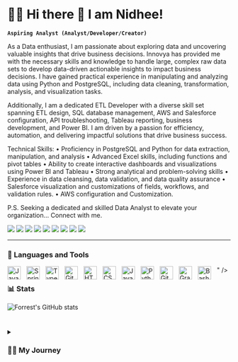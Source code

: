 # 🏄‍♂️ Hi there 👋 I am Nidhee!

**`Aspiring Analyst (Analyst/Developer/Creator)`**

As a Data enthusiast, I am passionate about exploring data and uncovering valuable insights that drive business decisions. Innovya has provided me with the necessary skills and knowledge to handle large, complex raw data sets to develop data-driven actionable insights to impact business decisions. I have gained practical experience in manipulating and analyzing data using Python and PostgreSQL, including data cleaning, transformation, analysis, and visualization tasks. 

Additionally, I am a dedicated ETL Developer with a diverse skill set spanning ETL design, SQL database management, AWS and Salesforce configuration, API troubleshooting, Tableau reporting, business development, and Power BI. I am driven by a passion for efficiency, automation, and delivering impactful solutions that drive business success.

Technical Skills:
• Proficiency in PostgreSQL and Python for data extraction, manipulation, and analysis
• Advanced Excel skills, including functions and pivot tables
• Ability to create interactive dashboards and visualizations using Power BI and Tableau
• Strong analytical and problem-solving skills
• Experience in data cleansing, data validation, and data quality assurance
• Salesforce visualization and customizations of fields, workflows, and validation rules.
• AWS configuration and Customization.

P.S. Seeking a dedicated and skilled Data Analyst to elevate your organization... Connect with me.


   <p align="left">
      <a href="https://www.youtube.com/@DataWizard-Nidhee?sub_confirmation=1">
         <img src="https://custom-icon-badges.demolab.com/badge/-YouTube-d90903?style=for-the-badge&logo=mention"/></a> 
      <a href="https://www.linkedin.com/in/nidhipriyasingh007">
         <img src="https://custom-icon-badges.demolab.com/badge/-LinkedIN-0368d9?style=for-the-badge&logo=mention" /></a> 
      <a href="https://kaggle.com/nidhipriyasingh">
          <img src="https://custom-icon-badges.demolab.com/badge/-Kaggle-4faed9?style=for-the-badge&logo=mention" /></a>
      <a href="https://github.com/Nidhi-Datawizard?tab=stars">
          <img src="https://custom-icon-badges.demolab.com/badge/-STARS-D90368?style=for-the-badge&logo=mention" /></a>
       <a href="https://github.com/Nidhi-Datawizard?tab=repositories">
          <img src="https://custom-icon-badges.demolab.com/badge/-REPO-ff5c8f?style=for-the-badge&logo=mention" /></a>
       <a href="https://github.com/Nidhi-Datawizard?tab=stars">
          <img src="https://custom-icon-badges.demolab.com/badge/-PROJECTS-ff9bbb?style=for-the-badge&logo=mention" /></a>
      <a href="https://leetcode.com/nidhipriyasingh29">
          <img src="https://custom-icon-badges.demolab.com/badge/-LEETCODE-fd7e14?style=for-the-badge&logo=mention" /></a>
      <a href="https://www.hackerrank.com/nidhipriyasingh1?hr_r=1">
          <img src="https://custom-icon-badges.demolab.com/badge/-HACKERRANK-43c904?style=for-the-badge&logo=mention" /></a>
      <a href="https://discord.com/channels/172018499005317120/443166941809737728">
          <img src="https://custom-icon-badges.demolab.com/badge/-DISCHORD-4f40cf?style=for-the-badge&logo=mention" /></a>
      
   </p>


---

### 🧰 Languages and Tools

<img align="left" alt="Java Script" width="30px" style="padding-right:10px;" src="https://cdn.jsdelivr.net/gh/devicons/devicon/icons/java/java-original.svg"/>
<img align="left" alt="Spring" width="30px" style="padding-right:10px;" src="https://cdn.jsdelivr.net/gh/devicons/devicon/icons/spring/spring-original.svg" />
<img align="left" alt="TypeScript" width="30px" style="padding-right:10px;" src="https://cdn.jsdelivr.net/gh/devicons/devicon/icons/typescript/typescript-plain.svg" />
<img align="left" alt="Git" width="30px" style="padding-right:10px;" src="https://cdn.jsdelivr.net/gh/devicons/devicon/icons/git/git-original.svg" />
<img align="left" alt="HTML" width="30px" style="padding-right:10px;" src="https://cdn.jsdelivr.net/gh/devicons/devicon/icons/html5/html5-plain.svg" />
<img align="left" alt="CSS" width="30px" style="padding-right:10px;" src="https://cdn.jsdelivr.net/gh/devicons/devicon/icons/css3/css3-plain.svg" />
<img align="left" alt="JavaScript" width="30px" style="padding-right:10px;" src="https://cdn.jsdelivr.net/gh/devicons/devicon/icons/javascript/javascript-plain.svg" />
<img align="left" alt="Python" width="30px" style="padding-right:10px;" src="https://cdn.jsdelivr.net/gh/devicons/devicon/icons/python/python-plain.svg" />
<img align="left" alt="GitHub" width="30px" style="padding-right:10px;" src="https://cdn.jsdelivr.net/gh/devicons/devicon/icons/github/github-original.svg" />
<img align="left" alt="Gradle" width="30px" style="padding-right:10px;" src="<script src="https://cdn.jsdelivr.net/npm/@hyper.fun/carbon-icon-sql@1.3.0/esm/index.min.js"></script>" />
<img align="left" alt="Bash" width="30px" style="padding-right:10px;" src="https://cdn.jsdelivr.net/gh/devicons/devicon/icons/bash/bash-original.svg" />
<br />


### 📊 Stats

![Forrest's GitHub stats](https://github-readme-stats.vercel.app/api?username=forrestknight&show_icons=true&theme=gruvbox)

<!-- ![GitHub Streak](https://streak-stats.demolab.com?user=ForrestKnight&theme=gruvbox&border_radius=4.5) -->

#

<details>
 <summary><h3>👨‍💻 My Journey</h3></summary>
   As an ETL Developer, I have completed various projects with the following tasks:
• Translated business requirements into ETL design specifications.
• Implemented Configuration for setup and deployment at different environments like Dev, Stage, Test, and Production.
• Monitored Daily SQL Server jobs on the production server as part of production support and troubleshooting failed jobs.
• Optimized SQL query performance for maximum efficiency.
• Performed performance tuning of SQL objects like Stored Procedures, and functions to make data insertion and retrieval faster.
• Designed and created SQL Databases, tables, indexes, views, User-Defined Functions, Stored Procedures, and Triggers to support business applications.
• Planned and prepared for automating daily build activities.
• Provided KT and training to new resources for project work.
• Prepared daily, weekly and monthly reports of incidents and enhancements.
• Created detailed design and requirement documents logically to help team members understand the requirements and design.
• Configured and managed user accounts and assigned roles and permissions based on user requirements.
• Monitored Amazon Connect instance's performance and associated resources, including phone numbers and queues.
• Monitored and analyzed AWS Connect metrics, resolved issues, and ensured optimal contact center performance.
• Created and configured contact flows and routing profiles, integrated with other AWS services and third-party systems.
• AWS AppStream.
• Customized Salesforce technology to meet the organization's requirements and goals.
• Set up and managed user accounts and profiles on Salesforce for other people in the organization.
• Created and maintained reports and visualization dashboards in Salesforce to provide insights.
• Maintained Salesforce customizations, such as custom fields, workflows, and validation rules. 
• Tableau reports and visualization dashboards.
• Ensuring client delivery and managing escalations.
   
Skills: Postman API · IGlucose · Salesforce.com Administration · Bitbucket · Webstorm · Salesforce · Jira · Tableau · Microsoft Power BI · Business Analytics · Data Analytics · Amazon Web Services (AWS) · PostgreSQL · SQL · Python (Programming Language) · Resource Planning · Agile Methodologies · Software Project Management · Project Management · Google Analytics · Microsoft Office · Microsoft Excel

[website]: 
[youtube]: https://www.youtube.com/@DataWizard-Nidhee
